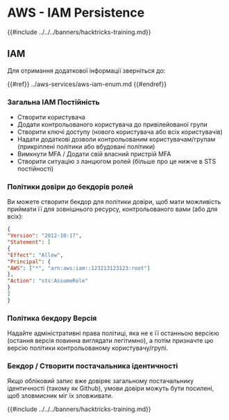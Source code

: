 # AWS - IAM Persistence

{{#include ../../../banners/hacktricks-training.md}}

## IAM

Для отримання додаткової інформації зверніться до:

{{#ref}}
../aws-services/aws-iam-enum.md
{{#endref}}

### Загальна IAM Постійнiсть

- Створити користувача
- Додати контрольованого користувача до привілейованої групи
- Створити ключі доступу (нового користувача або всіх користувачів)
- Надати додаткові дозволи контрольованим користувачам/групам (прикріплені політики або вбудовані політики)
- Вимкнути MFA / Додати свій власний пристрій MFA
- Створити ситуацію з ланцюгом ролей (більше про це нижче в STS постійності)

### Політики довіри до бекдорів ролей

Ви можете створити бекдор для політики довіри, щоб мати можливість приймати її для зовнішнього ресурсу, контрольованого вами (або для всіх):
```json
{
"Version": "2012-10-17",
"Statement": [
{
"Effect": "Allow",
"Principal": {
"AWS": ["*", "arn:aws:iam::123213123123:root"]
},
"Action": "sts:AssumeRole"
}
]
}
```
### Політика бекдору Версія

Надайте адміністративні права політиці, яка не є її останньою версією (остання версія повинна виглядати легітимно), а потім призначте цю версію політики контрольованому користувачу/групі.

### Бекдор / Створити постачальника ідентичності

Якщо обліковий запис вже довіряє загальному постачальнику ідентичності (такому як Github), умови довіри можуть бути посилені, щоб зловмисник міг їх зловживати.

{{#include ../../../banners/hacktricks-training.md}}
